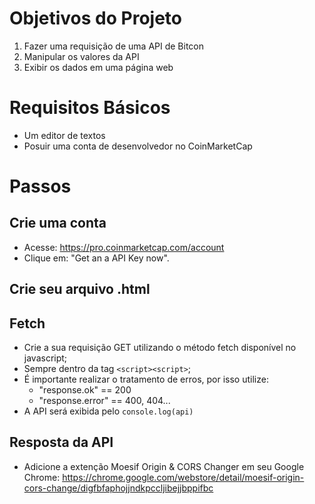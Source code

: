 # Objetivos do Projeto
1. Fazer uma requisição de uma API de Bitcon
2. Manipular os valores da API
3. Exibir os dados em uma página web

# Requisitos Básicos
- Um editor de textos
- Posuir uma conta de desenvolvedor no CoinMarketCap

# Passos
## Crie uma conta
- Acesse: https://pro.coinmarketcap.com/account
- Clique em: "Get an a API Key now".

## Crie seu arquivo .html

## Fetch
- Crie a sua requisição GET utilizando o método fetch disponível no javascript;
- Sempre dentro da tag ```<script><script>```;
- É importante realizar o tratamento de erros, por isso utilize:
  - "response.ok" == 200
  - "response.error" == 400, 404...
- A API será exibida pelo ```console.log(api)```

## Resposta da API
- Adicione a extenção Moesif Origin & CORS Changer em seu Google Chrome:
https://chrome.google.com/webstore/detail/moesif-origin-cors-change/digfbfaphojjndkpccljibejjbppifbc

